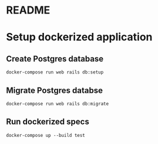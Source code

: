# README

# Setup dockerized application
## Create Postgres database
`docker-compose run web rails db:setup`

## Migrate Postgres databse
`docker-compose run web rails db:migrate`

## Run dockerized specs
`docker-compose up --build test`
